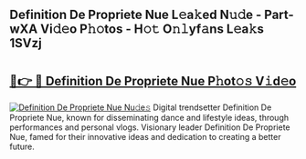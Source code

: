 ## Definition De Propriete Nue L𝚎a𝚔ed N𝚞𝚍e - Part-wXA Vi𝚍𝚎o P𝚑𝚘tos - H𝚘𝚝 O𝚗𝚕yf𝚊ns L𝚎a𝚔s 1SVzj

# <h2><a href="http://kf6gfb.oniu.top/?m=Definition+De+Propriete+Nue">🔗👉 🔴 Definition De Propriete Nue P𝚑ot𝚘𝚜 V𝚒d𝚎o</a></h2>

[![Definition De Propriete Nue Nu𝚍e𝚜](https://i.imgur.com/0qMVB7G.gif)](http://kf6gfb.oniu.top/?m=Definition+De+Propriete+Nue)
Digital trendsetter Definition De Propriete Nue, known for disseminating dance and lifestyle ideas, through performances and personal vlogs. Visionary leader Definition De Propriete Nue, famed for their innovative ideas and dedication to creating a better future.  
